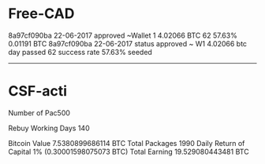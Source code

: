 # Free-CAD
8a97cf090ba	22-06-2017	approved	~Wallet	1	4.02066 BTC	62	57.63%	0.01191 BTC
8a97cf090ba
22-06-2017
status approved
~ W1 4.02066 btc
day passed 62
success rate 57.63% seeded


***


# CSF-acti

Number of Pac500

Rebuy Working Days 140

Bitcoin Value 7.5380899686114 BTC
Total Packages 1990
Daily Return of Capital 1% (0.30001598075073 BTC)
Total Earning 19.529080443481 BTC
